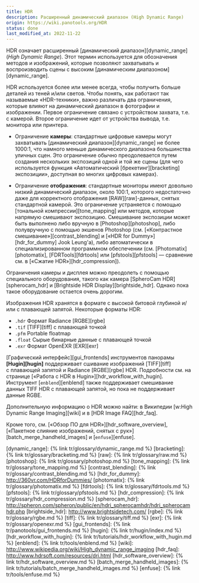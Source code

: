 ```yaml
---
title: HDR
description: Расширенный динамический диапазон (High Dynamic Range)
origin: https://wiki.panotools.org/HDR
status: done
last_modified_at: 2022-11-22
---
```

HDR означает расширенный [динамический диапазон][dynamic_range] (*High Dynamic Range*). Этот термин используется
для обозначения методов и изображений, которые позволяют захватывать и воспроизводить сцены
с высоким [динамическим диапазоном][dynamic_range].

HDR используется более или менее всегда, чтобы получить больше деталей из теней и/или светов.
Чтобы понять, как работают так называемые «HDR-техники», важно различать два ограничения, которые влияют на динамический
диапазон в фотографии и изображении. Первое ограничение связано с устройством захвата, т.е. с камерой.
Второе ограничение идет от устройства вывода, т.е. монитора или принтера.


- Ограничение **камеры**: стандартные цифровые камеры могут захватывать [динамический диапазон][dynamic_range] не более 1000:1, что
  намного меньше динамического диапазона большинства уличных сцен. Это ограничение обычно преодолевается путем создания нескольких
  экспозиций одной и той же сцены (для чего используется функция «Автоматический [брекетинг][bracketing] экспозиции», доступная
  во многих цифровых камерах).


- Ограничение **отображения**: стандартные мониторы имеют довольно низкий динамический диапазон, около 100:1, которого недостаточно даже
  для корректного отображения [RAW][raw]-данных, снятых стандартной камерой. Это ограничение устраняется с помощью
  [тональной компрессии][tone_mapping] или методов, которые напрямую смешивают экспозицию. Смешивание экспозиции может быть выполнено
  либо вручную в [Photoshop][photoshop], либо полувручную с помощью экшенов Photoshop (см. [«Контрастное смешивание»][contrast_blending]
  и [«HDR for Dummy»][hdr_for_dummy] Jook Leung'а), либо автоматически в специализированном программном обеспечении (см. [Photomatix][photomatix],
  [FDRTools][fdrtools] или [pfstools][pfstools] — сравнение см. в [«Сжа­тие HDR»][hdr_compression]).

Ограничения камеры и дисплея можно преодолеть с помощью специального оборудования, такого как камера [SpheroCam HDR][spherocam_hdr]
и [Brightside HDR Display][brightside_hdr]. Однако пока такое оборудование остается очень дорогим.

Изображения HDR хранятся в формате с высокой битовой глубиной и/или с плавающей запятой. Некоторые форматы HDR:

- `.hdr` Формат Radiance [RGBE][rgbe]
- `.tif` [TIFF][tiff] с плавающей точкой
- `.pfm` Portable floatmap
- `.float` Сырые бинарные данные с плавающей точкой
- `.exr` Формат OpenEXR [EXR][exr]

[Графический интерфейс][gui_frontends] инструментов панорамы **[Hugin][hugin]** поддерживает сшивание изображений [TIFF][tiff]
с плавающей запятой и Radiance [RGBE][rgbe] HDR. Подробности см. на странице [«Работа с HDR в Hugin»][hdr_workflow_with_hugin].
Инструмент [`enblend`][enblend] также поддерживает смешивание данных TIFF HDR с плавающей запятой, но пока не поддерживает данные RGBE.

Дополнительную информацию о HDR можно найти: в Википедии [w:High Dynamic Range Imaging][wiki] и в [HDR Image FAQ][hdr_faq].

Кроме того, см. [«Обзор ПО для HDR»][hdr_software_overview], [«Пакетное слияние изображений, снятых с рук»][batch_merge_handheld_images]
и [`enfuse`][enfuse].


[dynamic_range]: {% link tr/glossary/dynamic_range.md %}
[bracketing]: {% link tr/glossary/bracketing.md %}
[raw]: {% link tr/glossary/raw.md %}
[photoshop]: {% link tr/glossary/photoshop.md %}
[tone_mapping]: {% link tr/glossary/tone_mapping.md %}
[contrast_blending]: {% link tr/glossary/contrast_blending.md %}
[hdr_for_dummy]: http://360vr.com/HDRforDummies/
[photomatix]: {% link tr/glossary/photomatix.md %}
[fdrtools]: {% link tr/glossary/fdrtools.md %}
[pfstools]: {% link tr/glossary/pfstools.md %}
[hdr_compression]: {% link tr/glossary/hdr_compression.md %}
[spherocam_hdr]: http://spheron.com/spheron/public/en/hdri_spherocamhdr/hdri_spherocamhdr.php
[brightside_hdr]: http://www.brightsidetech.com/
[rgbe]: {% link tr/glossary/rgbe.md %}
[tiff]: {% link tr/glossary/tiff.md %}
[exr]: {% link tr/glossary/openexr.md %}
[gui_frontends]: {% link tr/panotools/gui_frontends.md %}
[hugin]: {% link tr/hugin/index.md %}
[hdr_workflow_with_hugin]: {% link tr/tutorials/hdr_workflow_with_hugin.md %}
[enblend]: {% link tr/tools/enblend.md %}
[wiki]: http://www.wikipedia.org/wiki/High_dynamic_range_imaging
[hdr_faq]: http://www.hdrsoft.com/resources/dri.html
[hdr_software_overview]: {% link tr/hdr_software_overview.md %}
[batch_merge_handheld_images]: {% link tr/tutorials/batch_merge_handheld_images.md %}
[enfuse]: {% link tr/tools/enfuse.md %}
